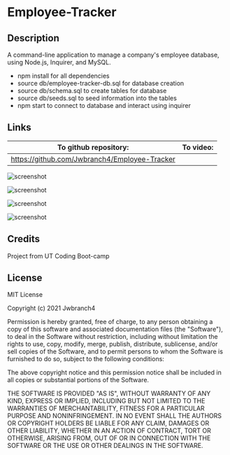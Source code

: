 # Employee-Tracker

## Description

A command-line application to manage a company's employee database, using Node.js, Inquirer, and MySQL.

- npm install for all dependencies
- source db/employee-tracker-db.sql for database creation
- source db/schema.sql to create tables for database
- source db/seeds.sql to seed information into the tables
- npm start to connect to database and interact using inquirer

## Links

| To github repository:                         | To video: |
| --------------------------------------------- | --------- |
| https://github.com/Jwbranch4/Employee-Tracker |           |

![screenshot](/images/2021-11-01.png)

![screenshot](/images/2021-11-01.png)

![screenshot](/images/2021-11-01.png)

![screenshot](/images/2021-11-01.png)

## Credits

Project from UT Coding Boot-camp

## License

MIT License

Copyright (c) 2021 Jwbranch4

Permission is hereby granted, free of charge, to any person obtaining a copy
of this software and associated documentation files (the "Software"), to deal
in the Software without restriction, including without limitation the rights
to use, copy, modify, merge, publish, distribute, sublicense, and/or sell
copies of the Software, and to permit persons to whom the Software is
furnished to do so, subject to the following conditions:

The above copyright notice and this permission notice shall be included in all
copies or substantial portions of the Software.

THE SOFTWARE IS PROVIDED "AS IS", WITHOUT WARRANTY OF ANY KIND, EXPRESS OR
IMPLIED, INCLUDING BUT NOT LIMITED TO THE WARRANTIES OF MERCHANTABILITY,
FITNESS FOR A PARTICULAR PURPOSE AND NONINFRINGEMENT. IN NO EVENT SHALL THE
AUTHORS OR COPYRIGHT HOLDERS BE LIABLE FOR ANY CLAIM, DAMAGES OR OTHER
LIABILITY, WHETHER IN AN ACTION OF CONTRACT, TORT OR OTHERWISE, ARISING FROM,
OUT OF OR IN CONNECTION WITH THE SOFTWARE OR THE USE OR OTHER DEALINGS IN THE
SOFTWARE.

